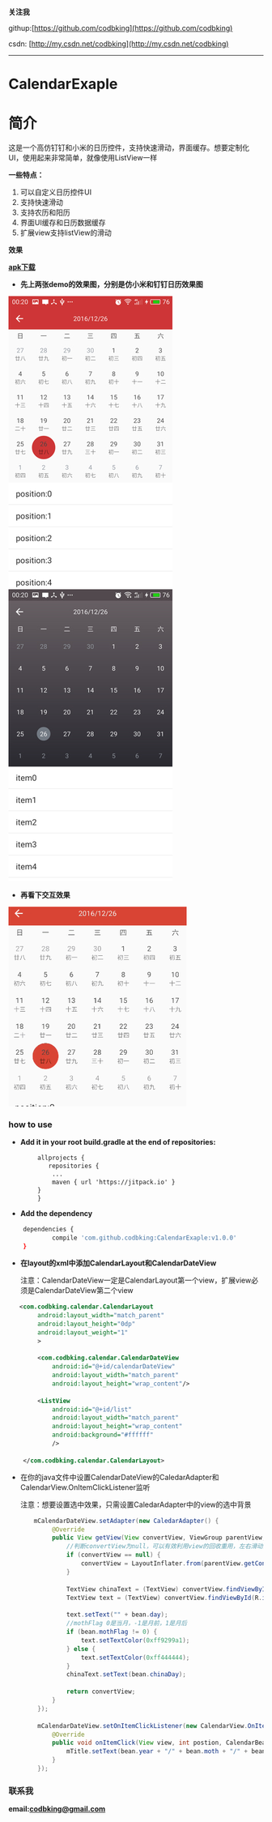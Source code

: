 
**关注我**

githup:[https://github.com/codbking](https://github.com/codbking)

csdn: [http://my.csdn.net/codbking](http://my.csdn.net/codbking)

****
# CalendarExaple

# 简介
这是一个高仿钉钉和小米的日历控件，支持快速滑动，界面缓存。想要定制化UI，使用起来非常简单，就像使用ListView一样

**一些特点：**

1. 可以自定义日历控件UI
2. 支持快速滑动
3. 支持农历和阳历
4. 界面UI缓存和日历数据缓存
5. 扩展view支持listView的滑动

**效果**

**[apk下载](https://raw.githubusercontent.com/codbking/CalendarExaple/master/calendar_demo.apk)**

*  **先上两张demo的效果图，分别是仿小米和钉钉日历效果图**

<img src="image/a1.jpg" height="576" width="324" style="margin-left:100"/>
<img src="image/a2.jpg"  height="576" width="324" style="margin-left:100"/>

*  **再看下交互效果**

![Alt text](image/bbbb.gif)



### how to use

 - **Add it in your root build.gradle at the end of repositories:**

```
	    allprojects {
		   repositories {
			...
			maven { url 'https://jitpack.io' }
		}
	    }
```

 -  **Add the dependency**
```sh
	dependencies {
	        compile 'com.github.codbking:CalendarExaple:v1.0.0'
	}
```

- **在layout的xml中添加CalendarLayout和CalendarDateView**

  注意：CalendarDateView一定是CalendarLayout第一个view，扩展view必须是CalendarDateView第二个view
```xml
   <com.codbking.calendar.CalendarLayout
        android:layout_width="match_parent"
        android:layout_height="0dp"
        android:layout_weight="1"
        >

        <com.codbking.calendar.CalendarDateView
            android:id="@+id/calendarDateView"
            android:layout_width="match_parent"
            android:layout_height="wrap_content"/>

        <ListView
            android:id="@+id/list"
            android:layout_width="match_parent"
            android:layout_height="wrap_content"
            android:background="#ffffff"
            />

    </com.codbking.calendar.CalendarLayout>
```

- 在你的java文件中设置CalendarDateView的CaledarAdapter和CalendarView.OnItemClickListener监听

   注意：想要设置选中效果，只需设置CaledarAdapter中的view的选中背景
```java
       mCalendarDateView.setAdapter(new CaledarAdapter() {
            @Override
            public View getView(View convertView, ViewGroup parentView, CalendarBean bean) {
                //判断convertView为null，可以有效利用view的回收重用，左右滑动的效率高
                if (convertView == null) {
                    convertView = LayoutInflater.from(parentView.getContext()).inflate(R.layout.item_xiaomi, null);
                }

                TextView chinaText = (TextView) convertView.findViewById(R.id.chinaText);
                TextView text = (TextView) convertView.findViewById(R.id.text);

                text.setText("" + bean.day);
                //mothFlag 0是当月，-1是月前，1是月后
                if (bean.mothFlag != 0) {
                    text.setTextColor(0xff9299a1);
                } else {
                    text.setTextColor(0xff444444);
                }
                chinaText.setText(bean.chinaDay);

                return convertView;
            }
        });

        mCalendarDateView.setOnItemClickListener(new CalendarView.OnItemClickListener() {
            @Override
            public void onItemClick(View view, int postion, CalendarBean bean) {
                mTitle.setText(bean.year + "/" + bean.moth + "/" + bean.day);
            }
        });
```

### 联系我

**email:codbking@gmail.com**





